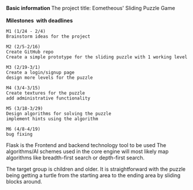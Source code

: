 
<b>
Basic information
</b>
The project title: Eometheous' Sliding Puzzle Game 
<br>
<br>
<b>Milestones  with deadlines</b>

```
M1 (1/24 - 2/4)
Brainstorm ideas for the project

M2 (2/5-2/16)
Create GitHub repo
Create a simple prototype for the sliding puzzle with 1 working level

M3 (2/19-3/1)
Create a login/signup page
design more levels for the puzzle

M4 (3/4-3/15)
Create textures for the puzzle
add administrative functionality

M5 (3/18-3/29)
Design algorithms for solving the puzzle
implement hints using the algorithm

M6 (4/8-4/19)
bug fixing
```
Flask is the Frontend and backend technology tool to be used
The algorithms/AI schemes used in the core engine
will most likely map algorithms like breadth-first search or depth-first search. 

The target group is children and older. It is straightforward with the puzzle being getting a turtle from the starting area to the ending area by sliding blocks around. 

